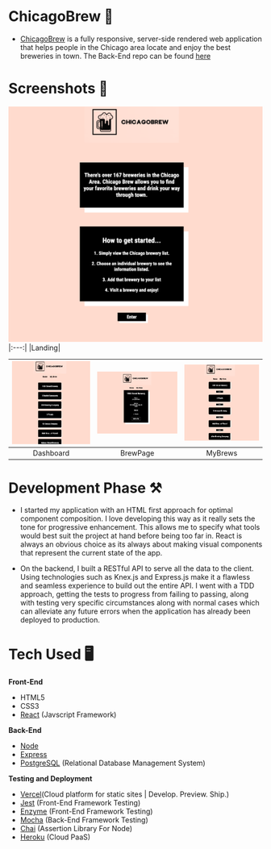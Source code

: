 # ChicagoBrew 🍺

- [ChicagoBrew](https://chicagobrew.vercel.app/) is a fully responsive, server-side rendered web application that helps people in the Chicago area locate and enjoy the best breweries in town. The Back-End repo can be found [here](https://github.com/oliviadavis593/ChicagoBrew-API)

# Screenshots 📸
![](src/img/cb-landing.png)
|:---:|
|Landing|

| ![](src/img/cb-dashboard.png) | ![](src/img/cb-brewpage.png) | ![](src/img/cb-mybrews.png)
|:---:|:---:|:---:|
|Dashboard|BrewPage|MyBrews|


# Development Phase ⚒ 
- I started my application with an HTML first approach for optimal component composition. I love developing this way as it really sets the tone for progressive enhancement. This allows me to specify what tools would best suit the project at hand before being too far in. React is always an obvious choice as its always about making visual components that represent the current state of the app. 

- On the backend, I built a RESTful API to serve all the data to the client. Using technologies such as Knex.js and Express.js make it a flawless and seamless experience to build out the entire API. I went with a TDD approach, getting the tests to progress from failing to passing, along with testing very specific circumstances along with normal cases which can alleviate any future errors when the application has already been deployed to production.  

# Tech Used 🖥

**Front-End**
- HTML5
- CSS3 
- [React](https://reactjs.org/) (Javscript Framework)

**Back-End**
- [Node](https://nodejs.org/en/)
- [Express](https://expressjs.com/)
- [PostgreSQL](https://www.postgresql.org/) (Relational Database Management System)

**Testing and Deployment**
- [Vercel](https://vercel.com/)(Cloud platform for static sites | Develop. Preview. Ship.)
- [Jest](https://jestjs.io/) (Front-End Framework Testing)
- [Enzyme](https://github.com/enzymejs/enzyme) (Front-End Framework Testing)
- [Mocha](https://mochajs.org/) (Back-End Framework Testing)
- [Chai](https://www.chaijs.com/) (Assertion Library For Node)
- [Heroku](https://www.heroku.com/platform) (Cloud PaaS)
